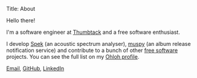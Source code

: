 Title: About

Hello there!

I'm a software engineer at [Thumbtack][] and a free software enthusiast.

I develop [Spek][] (an acoustic spectrum analyser), [muspy][] (an album
release notification service) and contribute to a bunch of other [free software][]
projects. You can see the full list on my [Ohloh profile][].

[Email], [GitHub][], [LinkedIn][]

  [Thumbtack]: http://www.thumbtack.com/
  [Spek]: http://spek-project.org/
  [muspy]: https://muspy.com/
  [free software]: http://www.gnu.org/philosophy/free-sw.html
  [Ohloh profile]: https://www.ohloh.net/accounts/alexk
  [Email]: mailto:alexander@kojevnikov.com
  [GitHub]: https://github.com/alexkay
  [LinkedIn]: http://www.linkedin.com/in/alexanderkojevnikov
